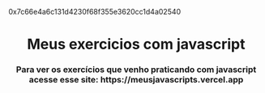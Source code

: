 0x7c66e4a6c131d4230f68f355e3620cc1d4a02540


<h1 align=center>Meus exercicios com javascript</h1>
<h3 align=center>Para ver os exercícios que venho praticando com javascript acesse esse site: https://meusjavascripts.vercel.app</h3>


